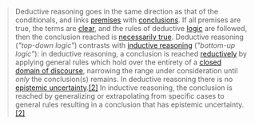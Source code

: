 > Deductive reasoning goes in the same direction as that of the conditionals, and links [premises](https://en.wikipedia.org/wiki/Premise "Premise") with [conclusions](https://en.wikipedia.org/wiki/Consequent "Consequent"). If all premises are true, the terms are [clear](https://en.wikipedia.org/wiki/Unambiguous "Unambiguous"), and the rules of deductive [logic](https://en.wikipedia.org/wiki/Logic "Logic") are followed, then the conclusion reached is [necessarily true](https://en.wikipedia.org/wiki/Logical_necessity "Logical necessity").
> Deductive reasoning (_"top-down logic"_) contrasts with [inductive reasoning](https://en.wikipedia.org/wiki/Inductive_reasoning "Inductive reasoning") (_"bottom-up logic"_): in deductive reasoning, a conclusion is reached [reductively](https://en.wikipedia.org/wiki/Reductionism "Reductionism") by applying general rules which hold over the entirety of a [closed domain of discourse](https://en.wikipedia.org/wiki/Closed-world_assumption "Closed-world assumption"), narrowing the range under consideration until _only_ the conclusion(s) remains. In deductive reasoning there is no [epistemic uncertainty](https://en.wikipedia.org/wiki/Uncertainty "Uncertainty").[\[2\]](https://en.wikipedia.org/wiki/Deductive_reasoning#cite_note-Zi-2) In inductive reasoning, the conclusion is reached by generalizing or extrapolating from specific cases to general rules resulting in a conclusion that has epistemic uncertainty.[\[2\]](https://en.wikipedia.org/wiki/Deductive_reasoning#cite_note-Zi-2)